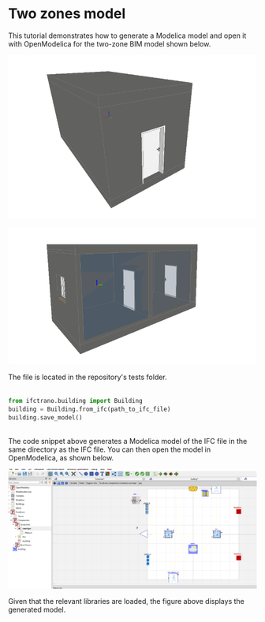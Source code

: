 # Two zones model
This tutorial demonstrates how to generate a Modelica model and open it with OpenModelica for the two-zone BIM model shown below.

![Generated model](./img/two_zones_1.png)

![Generated model](./img/two_zones_2.png)

The file is located in the repository's tests folder.


```python

from ifctrano.building import Building
building = Building.from_ifc(path_to_ifc_file)
building.save_model()
                
```
            

The code snippet above generates a Modelica model of the IFC file in the same directory as the IFC file. You can then open the model in OpenModelica, as shown below.

![Generated model](./img/two_zones_3.png)

Given that the relevant libraries are loaded, the figure above displays the generated model.

